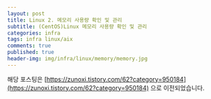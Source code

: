 ```yaml
---
layout: post
title: Linux 2. 메모리 사용량 확인 및 관리 
subtitle: (CentOS)Linux 메모리 사용량 확인 및 관리
categories: infra
tags: infra linux/aix
comments: true
published: true
header-img: img/infra/linux/memory/memory.jpg
---
```


해당 포스팅은 [https://zunoxi.tistory.com/62?category=950184](https://zunoxi.tistory.com/62?category=950184) 으로 이전되었습니다.

<!--

## 개요
> `Linux 메모리` 사용량 확인 및 관리
  
- 목차
	- [`리눅스 메모리 사용량 확인`](#리눅스-메모리-사용량)
	- [`buffer? cache?`](#buffer-cache)
	- [`Top활용 프로세스별 메모리 확인`](#top활용-프로세스별-메모리-확인)
  
## 리눅스 메모리 사용량
---
리눅스를 관리하는 업무를 주로담당하다보면 서버의 자원들에 대해 민첩하게 반응해야할때가 많은데, 보통은 CPU와 Memory자원들을 확인하게된다. 본 포스팅에서는 이 리눅스에 대한 Memory 사용량 확인에 대해 다뤄보려한다.

<br>

먼저 리눅스 쉘에 아래와 같은 명령어를 입력해보자.
> `#free`

<br>

![그림1](/assets/img/infra/linux/memory/free.png)
<br><br>

위 사진과 같은 모습이 콘솔창에 출력이된다.

- 용어 설명

    - total : 서버에 할당된 전체 물리적 메모리의 크기

    - used : 실제 사용중인 메모리의 크기 (total에서 free, buff/cache를 뺀 크기) 

    - free : 사용중이 아닌 메모리 크기(total에서 used, buff/cache를 뺀 크기)

    - shared : 공유 메모리 크기

    - buff/cache : 버퍼/캐시 메모리로 사용되고 있는 메모리 크기

    - available : 실질적으로 사용가능한 메모리 크기(`swapping` 없이 할당 가능한 크기)

<br>


> `Swapping?`

운영체제단에서 메모리 공간에서 용량의 한계 이상으로 프로세스 요청이 들어왔을 시 가장 이벤트가 발생된지 오래된 프로세스를 하드디스크나 SSD같은 Secondary Storage에 저장(`Swap out`)하고 새로 요청된 프로세스를 실행시키는 동작 (램의 보조역할)

또한, 다시 기존에 Swap out 시켰던 프로세스를 호출시켰을때 메모리로 불러들이는 것을 `Swap in` 이라고 한다.

> 리눅스 파티션 할당시 swap 파티션을 만들어 이 역할을 하게 할 수 있다.단, 하드디스크는 메모리 만큼의
속도를 낼 수 없기때문에 궁극적인 램의 대응책이 될 수 없음을 유의한다.

<br>

- 자주쓰는 옵션
	- h : 가독성 높게 출력
	- -b / -k / -m / -g  : 바이트, 키비바이트, 메비바이트, 기비바이트 단위로 출력한다.
	- w : cache와 buffers를 따로 출력할 수 있게한다.
	- t : 합계를 계산 한것 까지 출력한다.


<br><br>


### buffer? cache?

---

리눅스는 항상 여유 메모리 공간을 `buffer`와 `cache`로 사용하려고 시도한다.

이는 메모리에 데이터를 저장해서 느린 디스크로의 접근을 최대한 줄이려고 하는 것이다.




<br>

### page cache?

리눅스는 파일 I/O의 성능 향상을 위해 페이지 캐시라는 메모리 영역을 만들어서 사용한다.

이는 한 번 읽은 파일의 내용을 페이지 캐시라는 영역에 저장해놓았다가

후에 동일한 요청이 들어왔을때, 디스크에 접근하지 않고 페이지 캐시에서 바로 꺼내 쓰는 방식이다.

페이지 캐시는 파일의 내용을 저장하는 캐시이다.


<br>


### buffer cache?

`buffer`는 버퍼캐시로 디바이스 블록에 대한 메타데이터들을 메모리에 캐싱한 크기.

* 블록디바이스 : Block 단위로 입출력을 하는 Device (Block은 File System의 섹터를 의미)

페이지 캐시와 비슷한 용도이나 파일시스템의 메타데이터와 관련된 블록을 저장한다는 차이가 있다.

> 장착된 램의 용량이 부족한경우 스왑을 사용할 수도 있기 때문에 메모리를 많이 사용할 때 성능저하로 연결됨

주기적으로 캐시메모리를 비워 서버를 관리하는 것이좋다.



<br><br>

### Top활용 프로세스별 메모리 확인

---

리눅스 쉘에서 다음과 같은 명령어를 입력한다.

> `#top`

![그림2](/assets/img/infra/linux/memory/top.png)


위 사진 처럼 프로세스별 메모리 확인을 할 수 있다.

- **각 칼럼의 항목별 요약**
	
	- PID : 프로세스 ID
	- USER : 프로세스를 실행시킨 사용자 ID
	- PRI : 프로세스의 우선순위 (priority)
	- NI : nice value
	- VIRT : 가상메모리의 사용량
	- RES : 실제 사용하고 있는 물리 메모리 (Resident Size)
	- SHR : 분할된 페이지
	- S : 프로세스의 상태 [S:sleeping, R:running, W: swapped out process, Z:zombie]
	- % CPU : 프로세스가 사용하는 CPU의 사용률
	- % MEM : 프로세스가 사용하는 메모리의 사용률
	- COMMAND : 실행된 명령어

- **top 실행후 옵션**

	- shift + p : CPU 사용률이 높은 프로세스 순서대로 표시
	- shift + m : 메모리 사용률이 높은 프로세스 순서대로 표시
	- shift + t : 프로세스가 돌아가고 있는 시간 순서대로 표시


> 추가로 `ps -eo user,pid,ppid,rss,vsz,size,pmem,pcpu,time,comm` 명령어를 활용했을때도 프로세스별 사용량 확인 가능 


<br><br>
아래의 블로그들이 내용정리에 큰 도움이 되었다.


[`WhatTap`](https://www.whatap.io/ko/blog/37/)

[`https://brunch.co.kr/@alden/25`](https://brunch.co.kr/@alden/25)

[`https://ironmask.net/355`](https://ironmask.net/355)

-->

